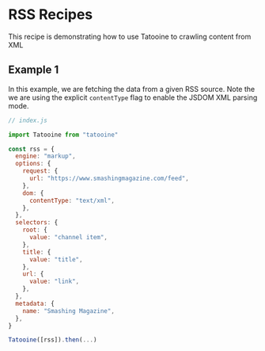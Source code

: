 # RSS Recipes

This recipe is demonstrating how to use Tatooine to crawling content from XML

## Example 1

In this example, we are fetching the data from a given RSS source. Note the we are using the explicit `contentType` flag to enable the JSDOM XML parsing mode.

```js
// index.js

import Tatooine from "tatooine"

const rss = {
  engine: "markup",
  options: {
    request: {
      url: "https://www.smashingmagazine.com/feed",
    },
    dom: {
      contentType: "text/xml",
    },
  },
  selectors: {
    root: {
      value: "channel item",
    },
    title: {
      value: "title",
    },
    url: {
      value: "link",
    },
  },
  metadata: {
    name: "Smashing Magazine",
  },
}

Tatooine([rss]).then(...)
```
